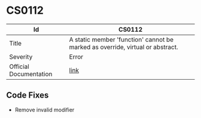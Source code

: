 # CS0112

| Id                     | CS0112                                                                         |
| ---------------------- | ------------------------------------------------------------------------------ |
| Title                  | A static member 'function' cannot be marked as override, virtual or abstract\. |
| Severity               | Error                                                                          |
| Official Documentation | [link](http://docs.microsoft.com/en-us/dotnet/csharp/misc/cs0112)              |

## Code Fixes

* Remove invalid modifier

